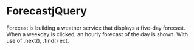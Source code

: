 # ForecastjQuery
Forecast is building a weather service that displays a five-day forecast. When a weekday is clicked, an hourly forecast of the day is shown. With use of .next(), .find() ect.
